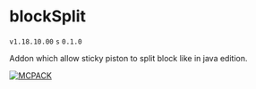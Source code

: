 # blockSplit 
`v1.18.10.00` `s` `0.1.0`  

Addon which allow sticky piston to split block like in java edition.

[![MCPACK](https://github.com/WavePlayz/blockSplit/actions/workflows/pack.yml/badge.svg)](https://github.com/WavePlayz/blockSplit/actions/workflows/pack.yml)

